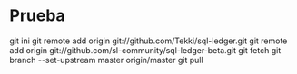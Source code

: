 Prueba
======

git ini
git remote add origin git://github.com/Tekki/sql-ledger.git
git remote add origin git://github.com/sl-community/sql-ledger-beta.git
git fetch
git branch --set-upstream master origin/master 
git pull
